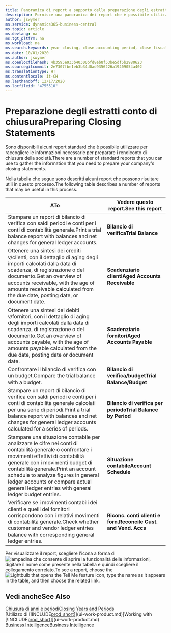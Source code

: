 ```yaml
---
title: Panoramica di report a supporto della preparazione degli estratti conto di chiusura | Documenti Microsoft
description: Fornisce una panoramica dei report che è possibile utilizzare per raccogliere le informazioni e preparare gli estratti conto di chiusura della società alla chiusura dell'anno fiscale.
author: jswymer
ms.service: dynamics365-business-central
ms.topic: article
ms.devlang: na
ms.tgt_pltfrm: na
ms.workload: na
ms.search.keywords: year closing, close accounting period, close fiscal year, aging, creditor payments, vendor payments, assets, liabilities, equity, analysis, reporting, financial report, business intelligence, BI, Power Bi, KPI
ms.date: 10/01/2020
ms.author: jswymer
ms.openlocfilehash: 4b3595e933b40300bfd8eb8f53be5df5b2980623
ms.sourcegitcommit: 2e7307fbe1eb3b34d0ad9356226a19409054a402
ms.translationtype: HT
ms.contentlocale: it-CH
ms.lasthandoff: 12/17/2020
ms.locfileid: "4755510"
---
```

# <a name="preparing-closing-statements"></a><span data-ttu-id="a4669-103">Preparazione degli estratti conto di chiusura</span><span class="sxs-lookup"><span data-stu-id="a4669-103">Preparing Closing Statements</span></span>
<span data-ttu-id="a4669-104">Sono disponibili alcuni report standard che è possibile utilizzare per raccogliere le informazioni necessarie per preparare i rendiconto di chiusura della società.</span><span class="sxs-lookup"><span data-stu-id="a4669-104">There are a number of standard reports that you can use to gather the information that you need to prepare your company's closing statements.</span></span>

<span data-ttu-id="a4669-105">Nella tabella che segue sono descritti alcuni report che possono risultare utili in questo processo.</span><span class="sxs-lookup"><span data-stu-id="a4669-105">The following table describes a number of reports that may be useful in this process.</span></span>  

| <span data-ttu-id="a4669-106">A</span><span class="sxs-lookup"><span data-stu-id="a4669-106">To</span></span> | <span data-ttu-id="a4669-107">Vedere questo report.</span><span class="sxs-lookup"><span data-stu-id="a4669-107">See this report</span></span> |
| --- | --- |
| <span data-ttu-id="a4669-108">Stampare un report di bilancio di verifica con saldi periodi e conti per i conti di contabilità generale.</span><span class="sxs-lookup"><span data-stu-id="a4669-108">Print a trial balance report with balances and net changes for general ledger accounts.</span></span> |<span data-ttu-id="a4669-109">**Bilancio di verifica**</span><span class="sxs-lookup"><span data-stu-id="a4669-109">**Trial Balance**</span></span> |
| <span data-ttu-id="a4669-110">Ottenere una sintesi dei crediti v/clienti, con il dettaglio di aging degli importi calcolati dalla data di scadenza, di registrazione o del documento.</span><span class="sxs-lookup"><span data-stu-id="a4669-110">Get an overview of accounts receivable, with the age of amounts receivable calculated from the due date, posting date, or document date.</span></span> |<span data-ttu-id="a4669-111">**Scadenziario clienti**</span><span class="sxs-lookup"><span data-stu-id="a4669-111">**Aged Accounts Receivable**</span></span> |
| <span data-ttu-id="a4669-112">Ottenere una sintesi dei debiti v/fornitori, con il dettaglio di aging degli importi calcolati dalla data di scadenza, di registrazione o del documento.</span><span class="sxs-lookup"><span data-stu-id="a4669-112">Get an overview of accounts payable, with the age of amounts payable calculated from the due date, posting date or document date.</span></span> |<span data-ttu-id="a4669-113">**Scadenziario fornitori**</span><span class="sxs-lookup"><span data-stu-id="a4669-113">**Aged Accounts Payable**</span></span> |
| <span data-ttu-id="a4669-114">Confrontare il bilancio di verifica con un budget.</span><span class="sxs-lookup"><span data-stu-id="a4669-114">Compare the trial balance with a budget.</span></span> |<span data-ttu-id="a4669-115">**Bilancio di verifica/budget**</span><span class="sxs-lookup"><span data-stu-id="a4669-115">**Trial Balance/Budget**</span></span> |
| <span data-ttu-id="a4669-116">Stampare un report di bilancio di verifica con saldi periodi e conti per i conti di contabilità generale calcolati per una serie di periodi.</span><span class="sxs-lookup"><span data-stu-id="a4669-116">Print a trial balance report with balances and net changes for general ledger accounts calculated for a series of periods.</span></span> |<span data-ttu-id="a4669-117">**Bilancio di verifica per periodo**</span><span class="sxs-lookup"><span data-stu-id="a4669-117">**Trial Balance by Period**</span></span> |
| <span data-ttu-id="a4669-118">Stampare una situazione contabile per analizzare le cifre nei conti di contabilità generale o confrontare i movimenti effettivi di contabilità generale con i movimenti budget di contabilità generale.</span><span class="sxs-lookup"><span data-stu-id="a4669-118">Print an account schedule to analyze figures in general ledger accounts or compare actual general ledger entries with general ledger budget entries.</span></span> |<span data-ttu-id="a4669-119">**Situazione contabile**</span><span class="sxs-lookup"><span data-stu-id="a4669-119">**Account Schedule**</span></span> |
| <span data-ttu-id="a4669-120">Verificare se i movimenti contabili dei clienti e quelli dei fornitori corrispondono con i relativi movimenti di contabilità generale.</span><span class="sxs-lookup"><span data-stu-id="a4669-120">Check whether customer and vendor ledger entries balance with corresponding general ledger entries.</span></span> |<span data-ttu-id="a4669-121">**Riconc. conti clienti e forn.**</span><span class="sxs-lookup"><span data-stu-id="a4669-121">**Reconcile Cust. and Vend. Accs**</span></span> |

<span data-ttu-id="a4669-122">Per visualizzare il report, scegliere l'icona a forma di ![lampadina che consente di aprire la funzionalità delle informazioni](media/ui-search/search_small.png "Informazioni sull'operazione che si desidera eseguire"), digitare il nome come presente nella tabella e quindi scegliere il collegamento correlato.</span><span class="sxs-lookup"><span data-stu-id="a4669-122">To see a report, choose the ![Lightbulb that opens the Tell Me feature](media/ui-search/search_small.png "Tell me what you want to do") icon, type the name as it appears in the table, and then choose the related link.</span></span>

## <a name="see-also"></a><span data-ttu-id="a4669-123">Vedi anche</span><span class="sxs-lookup"><span data-stu-id="a4669-123">See Also</span></span>
[<span data-ttu-id="a4669-124">Chiusura di anni e periodi</span><span class="sxs-lookup"><span data-stu-id="a4669-124">Closing Years and Periods</span></span>](year-close-years-periods.md)  
<span data-ttu-id="a4669-125">[Utilizzo di [!INCLUDE[prod_short](includes/prod_short.md)]](ui-work-product.md)</span><span class="sxs-lookup"><span data-stu-id="a4669-125">[Working with [!INCLUDE[prod_short](includes/prod_short.md)]](ui-work-product.md)</span></span>  
[<span data-ttu-id="a4669-126">Business Intelligence</span><span class="sxs-lookup"><span data-stu-id="a4669-126">Business Intelligence</span></span>](bi.md)

